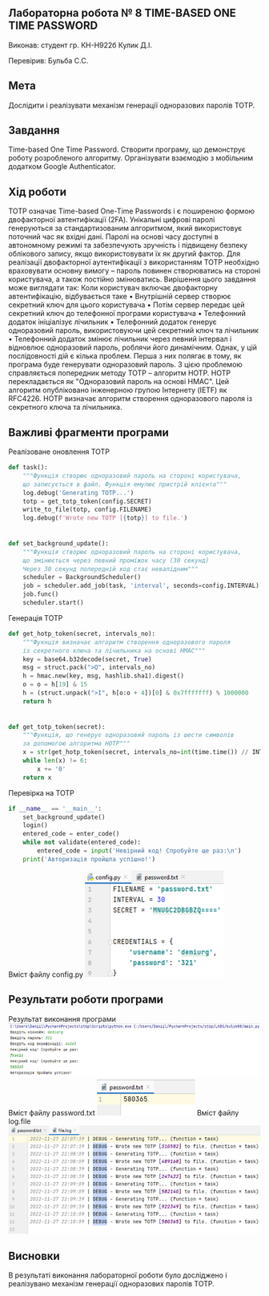 ## Лабораторна робота № 8 TIME-BASED ONE TIME PASSWORD

Виконав:
студент гр. КН-Н922б
Кулик Д.І.

Перевірив:
Бульба С.С.

## Мета
Дослідити і реалізувати механізм генерації одноразових паролів TOTP.

## Завдання
Time-based One Time Password. Створити програму, що демонструє роботу розробленого алгоритму. Організувати взаємодію з мобільним додатком Google Authenticator.

## Хід роботи
TOTP означає Time-based One-Time Passwords і є поширеною формою двофакторної автентифікації (2FA). Унікальні цифрові паролі генеруються за стандартизованим алгоритмом, який використовує поточний час як вхідні дані. Паролі на основі часу доступні в автономному режимі та забезпечують зручність і підвищену безпеку облікового запису, якщо використовувати їх як другий фактор.
Для реалізації двофакторної аутентифікації з використанням TOTP необхідно враховувати основну вимогу – пароль повинен створюватись на стороні користувача, а також постійно змінюватись.
Вирішення цього завдання може виглядати так:
Коли користувач включає двофакторну автентифікацію, відбувається таке
• Внутрішній сервер створює секретний ключ для цього користувача
• Потім сервер передає цей секретний ключ до телефонної програми користувача
• Телефонний додаток ініціалізує лічильник
• Телефонний додаток генерує одноразовий пароль, використовуючи цей секретний ключ та лічильник
• Телефонний додаток змінює лічильник через певний інтервал і відновлює одноразовий пароль, роблячи його динамічним.
Однак, у цій послідовності дій є кілька проблем. Перша з них полягає в тому, як програма буде генерувати одноразовий пароль. З цією проблемою справляється попередник методу TOTP – алгоритм HOTP.
HOTP перекладається як "Одноразовий пароль на основі HMAC". Цей алгоритм опубліковано інженерною групою Інтернету (IETF) як RFC4226. HOTP визначає алгоритм створення одноразового пароля із секретного ключа та лічильника.

## Важливі фрагменти програми
Реалізоване оновлення TOTP
```python
def task():
    """Функція створює одноразовий пароль на стороні користувача,
    що записується в файл. Функція емулює пристрій клієнта"""
    log.debug('Generating TOTP...')
    totp = get_totp_token(config.SECRET)
    write_to_file(totp, config.FILENAME)
    log.debug(f'Wrote new TOTP [{totp}] to file.')


def set_background_update():
    """Функція створює одноразовий пароль на стороні користувача,
    що змінюється через певний проміжок часу (30 секунд)
    Через 30 секунд попередній код стає невалідним"""
    scheduler = BackgroundScheduler()
    job = scheduler.add_job(task, 'interval', seconds=config.INTERVAL)
    job.func()
    scheduler.start()
```
Генерація TOTP
```python
def get_hotp_token(secret, intervals_no):
    """Фукнція визначає алгоритм створення одноразового пароля
    із секретного ключа та лічильника на основі HMAC"""
    key = base64.b32decode(secret, True)
    msg = struct.pack(">Q", intervals_no)
    h = hmac.new(key, msg, hashlib.sha1).digest()
    o = o = h[19] & 15
    h = (struct.unpack(">I", h[o:o + 4])[0] & 0x7fffffff) % 1000000
    return h


def get_totp_token(secret):
    """Функція, що генерує одноразовий пароль із шести символів
    за допомогою алгоритма HOTP"""
    x = str(get_hotp_token(secret, intervals_no=int(time.time()) // INTERVAL))
    while len(x) != 6:
        x += '0'
    return x
```
Перевірка на TOTP
```python
if __name__ == '__main__':
    set_background_update()
    login()
    entered_code = enter_code()
    while not validate(entered_code):
        entered_code = input('Невірний код! Спробуйте ще раз:\n')
    print('Авторизація пройшла успішно!')
```
Вміст файлу config.py
![Вміст confіg](/lab08/doc/config_code.png)

## Результати роботи програми
Результат виконання програми
![Результат](/lab08/doc/result.png)
Вміст файлу password.txt
![Вміст password](/lab08/doc/password.png)
Вміст файлу log.file
![Вміст log](/lab08/doc/log.png)
## Висновки
В результаті виконання лабораторної роботи було досліджено і реалізувано механізм генерації одноразових паролів TOTP.